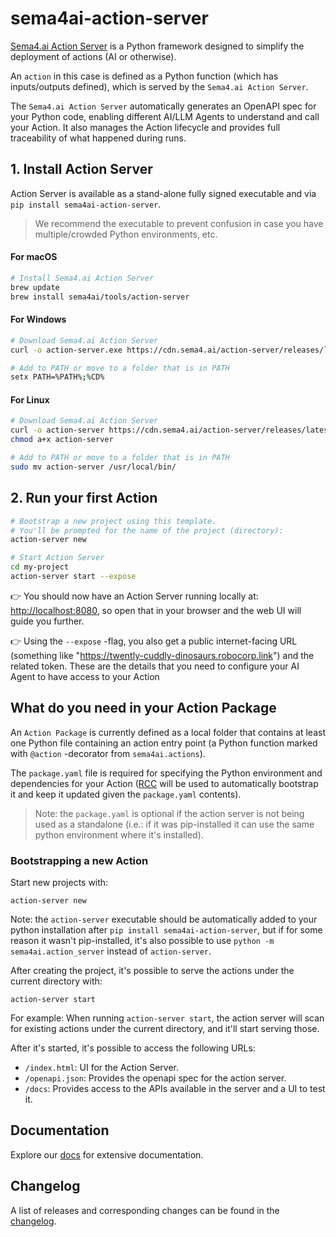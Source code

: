 # sema4ai-action-server

[Sema4.ai Action Server](https://github.com/sema4ai/actions#readme) is a Python framework designed to simplify the deployment of actions (AI or otherwise).

An `action` in this case is defined as a Python function (which has inputs/outputs defined), which is served by the `Sema4.ai Action Server`.

The `Sema4.ai Action Server` automatically generates an OpenAPI spec for your Python code, enabling different AI/LLM Agents to understand and call your Action. It also manages the Action lifecycle and provides full traceability of what happened during runs.

## 1. Install Action Server

Action Server is available as a stand-alone fully signed executable and via `pip install sema4ai-action-server`.

> We recommend the executable to prevent confusion in case you have multiple/crowded Python environments, etc.

#### For macOS

```sh
# Install Sema4.ai Action Server
brew update
brew install sema4ai/tools/action-server
```

#### For Windows

```sh
# Download Sema4.ai Action Server
curl -o action-server.exe https://cdn.sema4.ai/action-server/releases/latest/windows64/action-server.exe

# Add to PATH or move to a folder that is in PATH
setx PATH=%PATH%;%CD%
```

#### For Linux

```sh
# Download Sema4.ai Action Server
curl -o action-server https://cdn.sema4.ai/action-server/releases/latest/linux64/action-server
chmod a+x action-server

# Add to PATH or move to a folder that is in PATH
sudo mv action-server /usr/local/bin/
```

## 2. Run your first Action

```sh
# Bootstrap a new project using this template.
# You'll be prompted for the name of the project (directory):
action-server new

# Start Action Server
cd my-project
action-server start --expose
```

👉 You should now have an Action Server running locally at: [http://localhost:8080](http://localhost:8080), so open that in your browser and the web UI will guide you further.

👉 Using the `--expose` -flag, you also get a public internet-facing URL (something like "https://twently-cuddly-dinosaurs.robocorp.link") and the related token. These are the details that you need to configure your AI Agent to have access to your Action

## What do you need in your Action Package

An `Action Package` is currently defined as a local folder that contains at least one Python file containing an action entry point (a Python function marked with `@action` -decorator from `sema4ai.actions`).

The `package.yaml` file is required for specifying the Python environment and dependencies for your Action ([RCC](https://github.com/robocorp/rcc/) will be used to automatically bootstrap it and keep it updated given the `package.yaml` contents).

> Note: the `package.yaml` is optional if the action server is not being used as a standalone (i.e.: if it was pip-installed it can use the same python environment where it's installed).

### Bootstrapping a new Action

Start new projects with:

`action-server new`

Note: the `action-server` executable should be automatically added to your python installation after `pip install sema4ai-action-server`, but if for some reason it wasn't pip-installed, it's also possible to use `python -m sema4ai.action_server` instead of `action-server`.

After creating the project, it's possible to serve the actions under the current directory with:

`action-server start`

For example: When running `action-server start`, the action server will scan for existing actions under the current directory, and it'll start serving those.

After it's started, it's possible to access the following URLs:

- `/index.html`: UI for the Action Server.
- `/openapi.json`: Provides the openapi spec for the action server.
- `/docs`: Provides access to the APIs available in the server and a UI to test it.

## Documentation

Explore our [docs](https://github.com/sema4ai/actions/tree/master/action_server/docs) for extensive documentation.

## Changelog

A list of releases and corresponding changes can be found in the [changelog](https://github.com/sema4ai/actions/blob/master/action_server/docs/CHANGELOG.md).
